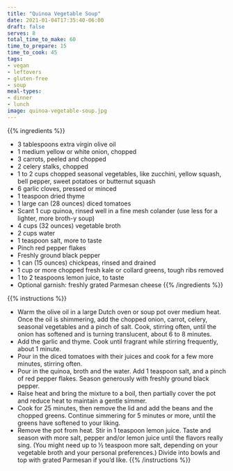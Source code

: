 ```yaml
---
title: "Quinoa Vegetable Soup"
date: 2021-01-04T17:35:40-06:00
draft: false
serves: 8
total_time_to_make: 60
time_to_prepare: 15
time_to_cook: 45
tags:
- vegan
- leftovers
- gluten-free
- soup
meal-types:
- dinner
- lunch
image: quinoa-vegetable-soup.jpg
---
```


{{% ingredients %}}
- 3 tablespoons extra virgin olive oil
- 1 medium yellow or white onion, chopped
- 3 carrots, peeled and chopped
- 2 celery stalks, chopped
- 1 to 2 cups chopped seasonal vegetables, like zucchini, yellow squash, bell pepper, sweet potatoes or butternut squash
- 6 garlic cloves, pressed or minced
- 1 teaspoon dried thyme
- 1 large can (28 ounces) diced tomatoes
- Scant 1 cup quinoa, rinsed well in a fine mesh colander (use less for a lighter, more broth-y soup)
- 4 cups (32 ounces) vegetable broth
- 2 cups water
- 1 teaspoon salt, more to taste
- Pinch red pepper flakes
- Freshly ground black pepper
- 1 can (15 ounces) chickpeas, rinsed and drained
- 1 cup or more chopped fresh kale or collard greens, tough ribs removed
- 1 to 2 teaspoons lemon juice, to taste
- Optional garnish: freshly grated Parmesan cheese
{{% /ingredients %}}

{{% instructions %}}
- Warm the olive oil in a large Dutch oven or soup pot over medium heat. Once the oil is shimmering, add the chopped onion, carrot, celery, seasonal vegetables and a pinch of salt. Cook, stirring often, until the onion has softened and is turning translucent, about 6 to 8 minutes.
- Add the garlic and thyme. Cook until fragrant while stirring frequently, about 1 minute.
- Pour in the diced tomatoes with their juices and cook for a few more minutes, stirring often.
- Pour in the quinoa, broth and the water. Add 1 teaspoon salt, and a pinch of red pepper flakes. Season generously with freshly ground black pepper.
- Raise heat and bring the mixture to a boil, then partially cover the pot and reduce heat to maintain a gentle simmer.
- Cook for 25 minutes, then remove the lid and add the beans and the chopped greens. Continue simmering for 5 minutes or more, until the greens have softened to your liking.
- Remove the pot from heat. Stir in 1 teaspoon lemon juice. Taste and season with more salt, pepper and/or lemon juice until the flavors really sing. (You might need up to ½ teaspoon more salt, depending on your vegetable broth and your personal preferences.) Divide into bowls and top with grated Parmesan if you’d like.
{{% /instructions %}}
